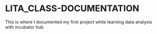 # LITA_CLASS-DOCUMENTATION
This is where I documented my first project while learning data analysis with incubator hub
